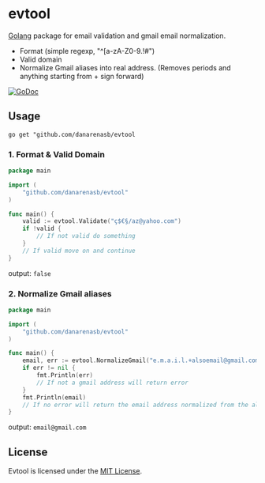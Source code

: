 # evtool
[Golang](http://golang.org/) package for email validation and gmail email normalization.

 - Format (simple regexp, "^[a-zA-Z0-9.!#$%&'*+\\/=?^_`{|}~-]+@[a-zA-Z0-9](?:[a-zA-Z0-9-]{0,61}[a-zA-Z0-9])?(?:\\.[a-zA-Z0-9](?:[a-zA-Z0-9-]{0,61}[a-zA-Z0-9])?)*$")
 - Valid domain
 - Normalize Gmail aliases into real address. (Removes periods and anything starting from + sign forward)

[![GoDoc](https://godoc.org/github.com/danarenasb.evtool?status.png)](https://godoc.org/github.com/danarenasb.evtool)

## Usage

```shell
go get "github.com/danarenasb/evtool
```

### 1. Format & Valid Domain
```go
package main

import (
	"github.com/danarenasb/evtool"
)

func main() {
    valid := evtool.Validate("ç$€§/az@yahoo.com")
    if !valid {
        // If not valid do something
    }
    // If valid move on and continue
}
```
output: `false`


### 2. Normalize Gmail aliases
```go
package main

import (
	"github.com/danarenasb/evtool"
)

func main() {
    email, err := evtool.NormalizeGmail("e.m.a.i.l.+alsoemail@gmail.com")
    if err != nil {
        fmt.Println(err)
        // If not a gmail address will return error
    }
    fmt.Println(email)
    // If no error will return the email address normalized from the alias
}
```
output: `email@gmail.com`

## License

Evtool is licensed under the [MIT License](./LICENSE).